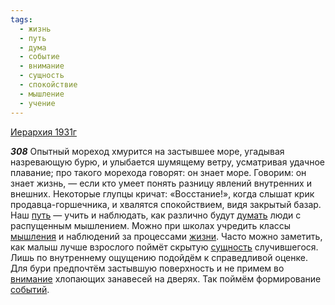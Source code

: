 ```yaml
---
tags:
  - жизнь
  - путь
  - дума
  - событие
  - внимание
  - сущность
  - спокойствие
  - мышление
  - учение
---
```


[Иерархия 1931г](/agni/1931)

___308___
Опытный мореход хмурится на застывшее море, угадывая назревающую бурю, и улыбается шумящему ветру, усматривая удачное плавание; про такого морехода говорят: он знает море. Говорим: он знает жизнь, — если кто умеет понять разницу явлений внутренних и внешних. Некоторые глупцы кричат: «Восстание!», когда слышат крик продавца-горшечника, и хвалятся спокойствием, видя закрытый базар. Наш [путь](/tag/#путь) — учить и наблюдать, как различно будут [думать](/tag/#дума) люди с распущенным мышлением. Можно при школах учредить классы [мышления](/tag/#мышление) и наблюдений за процессами [жизни](/tag/#жизнь). Часто можно заметить, как малыш лучше взрослого поймёт скрытую [сущность](/tag/#сущность) случившегося. Лишь по внутреннему ощущению подойдём к справедливой оценке. Для бури предпочтём застывшую поверхность и не примем во [внимание](/tag/#внимание) хлопающих занавесей на дверях. Так поймём формирование [событий](/tag/#событие).   

